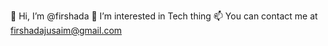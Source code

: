 👋 Hi, I’m @firshada
👀 I’m interested in Tech thing
📫 You can contact me at firshadajusaim@gmail.com


